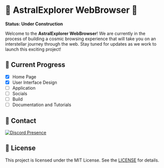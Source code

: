 # 🌌 AstralExplorer WebBrowser 🚀

**Status: Under Construction**

Welcome to the **AstralExplorer WebBrowser**! We are currently in the process of building a cosmic browsing experience that will take you on an interstellar journey through the web. Stay tuned for updates as we work to launch this exciting project!

## 🚧 Current Progress

- [x] Home Page
- [x] User Interface Design
- [ ] Application
- [ ] Socials
- [ ] Build
- [ ] Documentation and Tutorials

## 🌠 Contact

[![Discord Presence](https://lanyard.cnrad.dev/api/1266113644643614803)](https://discord.com/users/1266113644643614803)

## 🌟 License

This project is licensed under the MIT License. See the [LICENSE](https://github.com/theveryheavy/AstralExplorer-WebBrowser/blob/main/LICENSE) for details.
